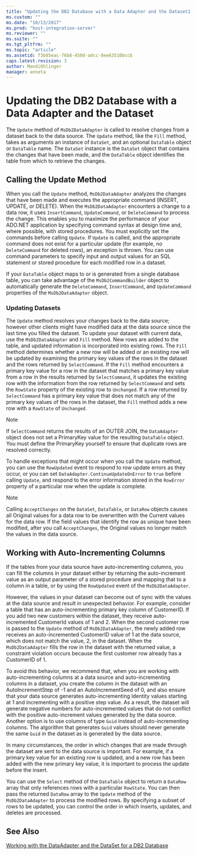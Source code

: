 ```yaml
---
title: "Updating the DB2 Database with a Data Adapter and the Dataset1 | Microsoft Docs"
ms.custom: ""
ms.date: "10/13/2017"
ms.prod: "host-integration-server"
ms.reviewer: ""
ms.suite: ""
ms.tgt_pltfrm: ""
ms.topic: "article"
ms.assetid: f3b85eac-76b8-450d-adcc-8ee63510bccb
caps.latest.revision: 3
author: MandiOhlinger
manager: anneta
---
```

# Updating the DB2 Database with a Data Adapter and the Dataset
The `Update` method of `MsDb2DataAdapter` is called to resolve changes from a dataset back to the data source. The `Update` method, like the `Fill` method, takes as arguments an instance of `DataSet`, and an optional `DataTable` object or `DataTable` name. The `DataSet` instance is the `DataSet` object that contains the changes that have been made, and the `DataTable` object identifies the table from which to retrieve the changes.  
  
## Calling the Update Method  
 When you call the `Update` method, `MsDb2DataAdapter` analyzes the changes that have been made and executes the appropriate command (INSERT, UPDATE, or DELETE). When the `MsDb2DataAdapter` encounters a change to a data row, it uses `InsertCommand`, `UpdateCommand`, or `DeleteCommand` to process the change. This enables you to maximize the performance of your ADO.NET application by specifying command syntax at design time and, where possible, with stored procedures. You must explicitly set the commands before calling `Update`. If `Update` is called, and the appropriate command does not exist for a particular update (for example, no `DeleteCommand` for deleted rows), an exception is thrown. You can use command parameters to specify input and output values for an SQL statement or stored procedure for each modified row in a dataset.  
  
 If your `DataTable` object maps to or is generated from a single database table, you can take advantage of the `MsDb2CommandBuilder` object to automatically generate the `DeleteCommand`, `InsertCommand`, and `UpdateCommand` properties of the `MsDb2DataAdapter` object.  
  
### Updating Datasets  
 The `Update` method resolves your changes back to the data source; however other clients might have modified data at the data source since the last time you filled the dataset. To update your dataset with current data, use the `MsDb2DataAdapter` and `Fill` method. New rows are added to the table, and updated information is incorporated into existing rows. The `Fill` method determines whether a new row will be added or an existing row will be updated by examining the primary key values of the rows in the dataset and the rows returned by `SelectCommand`. If the `Fill` method encounters a primary key value for a row in the dataset that matches a primary key value from a row in the results returned by `SelectCommand`, it updates the existing row with the information from the row returned by `SelectCommand` and sets the `RowState` property of the existing row to `Unchanged`. If a row returned by `SelectCommand` has a primary key value that does not match any of the primary key values of the rows in the dataset, the `Fill` method adds a new row with a `RowState` of `Unchanged`.  
  
> [!NOTE]
>  If `SelectCommand` returns the results of an OUTER JOIN, the `DataAdapter` object does not set a PrimaryKey value for the resulting `DataTable` object. You must define the PrimaryKey yourself to ensure that duplicate rows are resolved correctly.  
  
 To handle exceptions that might occur when you call the `Update` method, you can use the `RowUpdated` event to respond to row update errors as they occur, or you can set `DataAdapter.ContinueUpdateOnError` to `true` before calling `Update`, and respond to the error information stored in the `RowError` property of a particular row when the update is complete.  
  
> [!NOTE]
>  Calling `AcceptChanges` on the `DataSet`, `DataTable`, or `DataRow` objects causes all Original values for a data row to be overwritten with the Current values for the data row. If the field values that identify the row as unique have been modified, after you call `AcceptChanges`, the Original values no longer match the values in the data source.  
  
## Working with Auto-Incrementing Columns  
 If the tables from your data source have auto-incrementing columns, you can fill the columns in your dataset either by returning the auto-increment value as an output parameter of a stored procedure and mapping that to a column in a table, or by using the `RowUpdated` event of the `MsDb2DataAdapter`.  
  
 However, the values in your dataset can become out of sync with the values at the data source and result in unexpected behavior. For example, consider a table that has an auto-incrementing primary key column of CustomerID. If you add two new customers within the dataset, they receive auto-incremented CustomerId values of 1 and 2. When the second customer row is passed to the `Update` method of `MsDb2DataAdapter`, the newly added row receives an auto-incremented CustomerID value of 1 at the data source, which does not match the value, 2, in the dataset. When the `MsDb2DataAdapter` fills the row in the dataset with the returned value, a constraint violation occurs because the first customer row already has a CustomerID of 1.  
  
 To avoid this behavior, we recommend that, when you are working with auto-incrementing columns at a data source and auto-incrementing columns in a dataset, you create the column in the dataset with an AutoIncrementStep of -1 and an AutoIncrementSeed of 0, and also ensure that your data source generates auto-incrementing Identity values starting at 1 and incrementing with a positive step value. As a result, the dataset will generate negative numbers for auto-incremented values that do not conflict with the positive auto-increment values generated by the data source. Another option is to use columns of type `Guid` instead of auto-incrementing columns. The algorithm that generates `Guid` values should never generate the same `Guid` in the dataset as is generated by the data source.  
  
 In many circumstances, the order in which changes that are made through the dataset are sent to the data source is important. For example, if a primary key value for an existing row is updated, and a new row has been added with the new primary key value, it is important to process the update before the insert.  
  
 You can use the `Select` method of the `DataTable` object to return a `DataRow` array that only references rows with a particular `RowState`. You can then pass the returned `DataRow` array to the `Update` method of the `MsDb2DataAdapter` to process the modified rows. By specifying a subset of rows to be updated, you can control the order in which inserts, updates, and deletes are processed.  
  
## See Also  
 [Working with the DataAdapter and the DataSet for a DB2 Database](../core/working-with-the-dataadapter-and-the-dataset-for-a-db2-database.md)